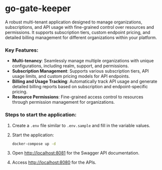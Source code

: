 # go-gate-keeper
A robust multi-tenant application designed to manage organizations, subscriptions, and API usage with fine-grained control over resources and permissions. It supports subscription tiers, custom endpoint pricing, and detailed billing management for different organizations within your platform.

### Key Features:
- **Multi-tenancy**: Seamlessly manage multiple organizations with unique configurations, including realm, support, and permissions.
- **Subscription Management**: Supports various subscription tiers, API usage limits, and custom pricing models for API endpoints.
- **Billing and Usage Tracking**: Automatically track API usage and generate detailed billing reports based on subscription and endpoint-specific pricing.
- **Resource Permissions**: Fine-grained access control to resources through permission management for organizations.

### Steps to start the application:

1. Create a `.env` file similar to `.env.sample` and fill in the variable values.

2. Start the application:

    ```bash
    docker-compose up -d
    ```

3. Open [http://localhost:8081](http://localhost:8081) for the Swagger API documentation.

4. Access [http://localhost:8080](http://localhost:8080) for the APIs.
